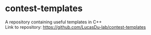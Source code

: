 # contest-templates
 A repository containing useful templates in C++      
 Link to repository: <https://github.com/LucasDu-lab/contest-templates>